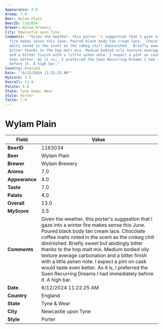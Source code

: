 ```yaml
---
Appearance: 4.0
Aroma: 7.0
Beer: Wylam Plain
BeerID: 1163034
Brewer: Wylam Brewery
City: Newcastle upon Tyne
Comments: '"Given the weather, this porter''s suggestion that I gaze into a winter
  fire makes sense this June. Poured black body tan cream lace.  Chocolate coffee
  malts noted in the scent as the cmkeg chill diminished.  Briefly sweet but abidingly
  bitter thanks to the hop malt mix. Medium bodied oily texture average carbonation
  and a bitter finish with a little ashen note. I expect a pint on cask would taste
  even better. As it is,  I preferred the Suen Recurring Dreams I had immediately
  before it. A high bar."'
Country: England
Date: '"6/12/2024 11:22:25 AM"'
MyScore: 3.5
Overall: 13.0
Palate: 4.0
State: Tyne &amp; Wear
Style: Porter
Taste: 7.0
---
```


# Wylam Plain

| Field         | Value |
|---------------|-------|
| **BeerID** | 1163034 |
| **Beer** | Wylam Plain |
| **Brewer** | Wylam Brewery |
| **Aroma** | 7.0 |
| **Appearance** | 4.0 |
| **Taste** | 7.0 |
| **Palate** | 4.0 |
| **Overall** | 13.0 |
| **MyScore** | 3.5 |
| **Comments** | Given the weather, this porter's suggestion that I gaze into a winter fire makes sense this June. Poured black body tan cream lace.  Chocolate coffee malts noted in the scent as the cmkeg chill diminished.  Briefly sweet but abidingly bitter thanks to the hop malt mix. Medium bodied oily texture average carbonation and a bitter finish with a little ashen note. I expect a pint on cask would taste even better. As it is,  I preferred the Suen Recurring Dreams I had immediately before it. A high bar. |
| **Date** | 6/12/2024 11:22:25 AM |
| **Country** | England |
| **State** | Tyne &amp; Wear |
| **City** | Newcastle upon Tyne |
| **Style** | Porter |

